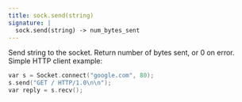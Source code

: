 ```yaml
---
title: sock.send(string)
signature: |
  sock.send(string) -> num_bytes_sent
---
```


Send string to the socket. Return number of bytes sent, or 0 on error.
Simple HTTP client example:

```c
var s = Socket.connect("google.com", 80);
s.send("GET / HTTP/1.0\n\n");
var reply = s.recv();
```
